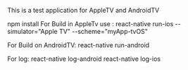 This is a test application for AppleTV and AndroidTV

npm install
For Build in AppleTv use :
react-native run-ios --simulator="Apple TV" --scheme="myApp-tvOS"


For Build on AndroidTV:
react-native run-android


For log:
react-native log-android
react-native log-ios
